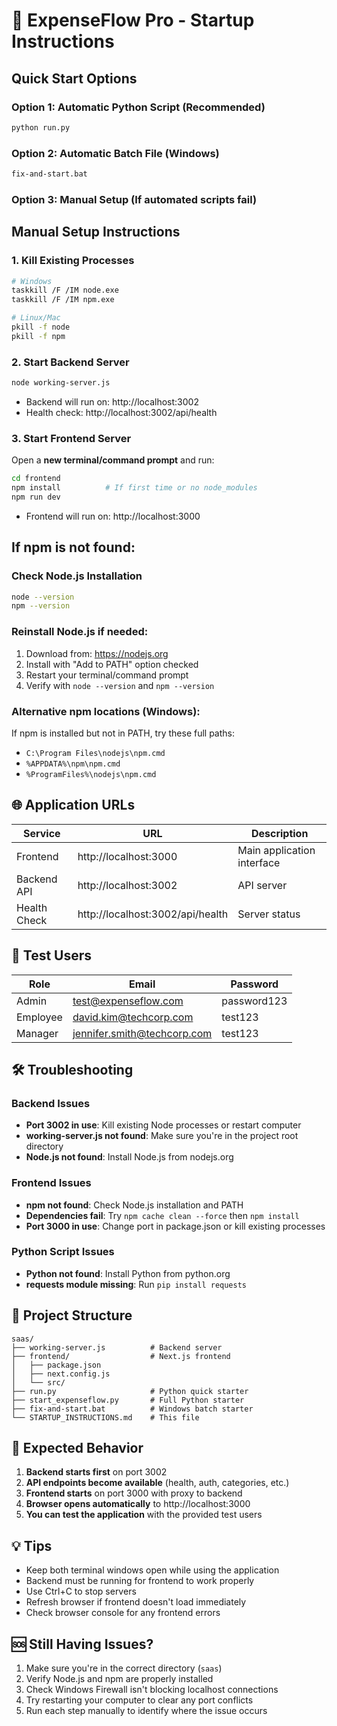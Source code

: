 # 🚀 ExpenseFlow Pro - Startup Instructions

## Quick Start Options

### Option 1: Automatic Python Script (Recommended)
```bash
python run.py
```

### Option 2: Automatic Batch File (Windows)
```bash
fix-and-start.bat
```

### Option 3: Manual Setup (If automated scripts fail)

## Manual Setup Instructions

### 1. Kill Existing Processes
```bash
# Windows
taskkill /F /IM node.exe
taskkill /F /IM npm.exe

# Linux/Mac
pkill -f node
pkill -f npm
```

### 2. Start Backend Server
```bash
node working-server.js
```
- Backend will run on: http://localhost:3002
- Health check: http://localhost:3002/api/health

### 3. Start Frontend Server
Open a **new terminal/command prompt** and run:
```bash
cd frontend
npm install          # If first time or no node_modules
npm run dev
```
- Frontend will run on: http://localhost:3000

## If npm is not found:

### Check Node.js Installation
```bash
node --version
npm --version
```

### Reinstall Node.js if needed:
1. Download from: https://nodejs.org
2. Install with "Add to PATH" option checked
3. Restart your terminal/command prompt
4. Verify with `node --version` and `npm --version`

### Alternative npm locations (Windows):
If npm is installed but not in PATH, try these full paths:
- `C:\Program Files\nodejs\npm.cmd`
- `%APPDATA%\npm\npm.cmd`
- `%ProgramFiles%\nodejs\npm.cmd`

## 🌐 Application URLs

| Service | URL | Description |
|---------|-----|-------------|
| Frontend | http://localhost:3000 | Main application interface |
| Backend API | http://localhost:3002 | API server |
| Health Check | http://localhost:3002/api/health | Server status |

## 🔑 Test Users

| Role | Email | Password |
|------|-------|----------|
| Admin | test@expenseflow.com | password123 |
| Employee | david.kim@techcorp.com | test123 |
| Manager | jennifer.smith@techcorp.com | test123 |

## 🛠️ Troubleshooting

### Backend Issues
- **Port 3002 in use**: Kill existing Node processes or restart computer
- **working-server.js not found**: Make sure you're in the project root directory
- **Node.js not found**: Install Node.js from nodejs.org

### Frontend Issues
- **npm not found**: Check Node.js installation and PATH
- **Dependencies fail**: Try `npm cache clean --force` then `npm install`
- **Port 3000 in use**: Change port in package.json or kill existing processes

### Python Script Issues
- **Python not found**: Install Python from python.org
- **requests module missing**: Run `pip install requests`

## 📁 Project Structure
```
saas/
├── working-server.js          # Backend server
├── frontend/                  # Next.js frontend
│   ├── package.json
│   ├── next.config.js
│   └── src/
├── run.py                     # Python quick starter
├── start_expenseflow.py       # Full Python starter
├── fix-and-start.bat          # Windows batch starter
└── STARTUP_INSTRUCTIONS.md    # This file
```

## 🎯 Expected Behavior

1. **Backend starts first** on port 3002
2. **API endpoints become available** (health, auth, categories, etc.)
3. **Frontend starts** on port 3000 with proxy to backend
4. **Browser opens automatically** to http://localhost:3000
5. **You can test the application** with the provided test users

## 💡 Tips

- Keep both terminal windows open while using the application
- Backend must be running for frontend to work properly
- Use Ctrl+C to stop servers
- Refresh browser if frontend doesn't load immediately
- Check browser console for any frontend errors

## 🆘 Still Having Issues?

1. Make sure you're in the correct directory (`saas`)
2. Verify Node.js and npm are properly installed
3. Check Windows Firewall isn't blocking localhost connections
4. Try restarting your computer to clear any port conflicts
5. Run each step manually to identify where the issue occurs 